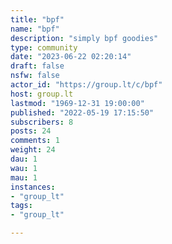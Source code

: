```yaml
---
title: "bpf" 
name: "bpf"
description: "simply bpf goodies"
type: community
date: "2023-06-22 02:20:14"
draft: false
nsfw: false
actor_id: "https://group.lt/c/bpf"
host: group.lt
lastmod: "1969-12-31 19:00:00"
published: "2022-05-19 17:15:50"
subscribers: 8
posts: 24
comments: 1
weight: 24
dau: 1
wau: 1
mau: 1
instances:
- "group_lt"
tags: 
- "group_lt"

---
```

